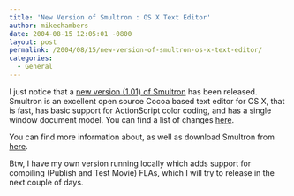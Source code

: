 ```yaml
---
title: 'New Version of Smultron : OS X Text Editor'
author: mikechambers
date: 2004-08-15 12:05:01 -0800
layout: post
permalink: /2004/08/15/new-version-of-smultron-os-x-text-editor/
categories:
  - General
---
```



I just notice that a [new version (1.01) of Smultron][1] has been released. Smultron is an excellent open source Cocoa based text editor for OS X, that is fast, has basic support for ActionScript color coding, and has a single window document model. You can find a list of changes [here][2].

You can find more information about, as well as download Smultron from [here][1].

Btw, I have my own version running locally which adds support for compiling (Publish and Test Movie) FLAs, which I will try to release in the next couple of days.

 [1]: http://smultron.sourceforge.net/
 [2]: http://smultron.sourceforge.net/history.html
